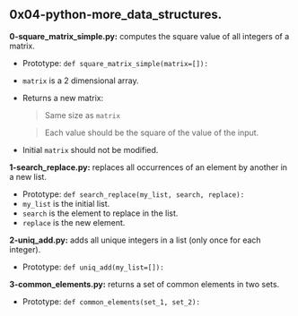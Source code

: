 ## 0x04-python-more_data_structures.

**0-square_matrix_simple.py:** computes the square value of all integers of a matrix.

- Prototype: `def square_matrix_simple(matrix=[]):`
- `matrix` is a 2 dimensional array.
- Returns a new matrix:
    > Same size as `matrix`

    > Each value should be the square of the value of the input.
- Initial `matrix` should not be modified.

**1-search_replace.py:** replaces all occurrences of an element by another in a new list.

- Prototype: `def search_replace(my_list, search, replace):`
- `my_list` is the initial list.
- `search` is the element to replace in the list.
- `replace` is the new element.

**2-uniq_add.py:** adds all unique integers in a list (only once for each integer).

- Prototype: `def uniq_add(my_list=[]):`

**3-common_elements.py:** returns a set of common elements in two sets.

- Prototype: `def common_elements(set_1, set_2):`
